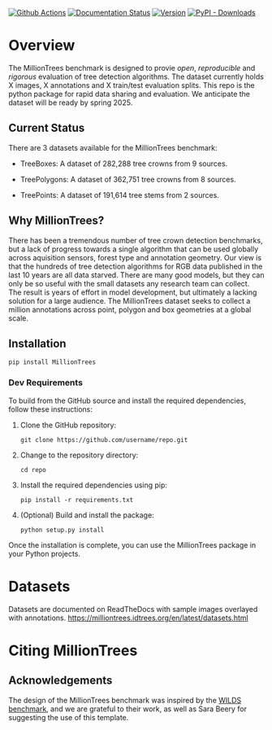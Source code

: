 [![Github Actions](https://github.com/weecology/MillionTrees/actions/workflows/python-package.yml/badge.svg)](https://github.com/weecology/MillionTrees/actions/workflows/python-package.yml)
[![Documentation Status](https://readthedocs.org/projects/milliontrees/badge/?version=latest)](https://milliontrees.readthedocs.io/en/latest/?badge=latest)
[![Version](https://img.shields.io/pypi/v/MillionTrees.svg)](https://pypi.python.org/pypi/MillionTrees)
[![PyPI - Downloads](https://img.shields.io/pypi/dm/MillionTrees)](https://pypi.python.org/pypi/MillionTrees)


# Overview

The MillionTrees benchmark is designed to provie *open*, *reproducible* and *rigorous* evaluation of tree detection algorithms. The dataset currently holds X images, X annotations and X train/test evaluation splits. This repo is the python package for rapid data sharing and evaluation. We anticipate the dataset will be ready by spring 2025. 

## Current Status

There are 3 datasets available for the MillionTrees benchmark:

* TreeBoxes: A dataset of 282,288 tree crowns from 9 sources.

* TreePolygons: A dataset of 362,751 tree crowns from 8 sources.

* TreePoints: A dataset of 191,614 tree stems from 2 sources.

## Why MillionTrees?

There has been a tremendous number of tree crown detection benchmarks, but a lack of progress towards a single algorithm that can be used globally across aquisition sensors, forest type and annotation geometry. Our view is that the hundreds of tree detection algorithms for RGB data published in the last 10 years are all data starved. There are many good models, but they can only be so useful with the small datasets any research team can collect. The result is years of effort in model development, but ultimately a lacking solution for a large audience. The MillionTrees dataset seeks to collect a million annotations across point, polygon and box geometries at a global scale.

## Installation

```
pip install MillionTrees
```

### Dev Requirements

To build from the GitHub source and install the required dependencies, follow these instructions:

1. Clone the GitHub repository:
    ```
    git clone https://github.com/username/repo.git
    ```

2. Change to the repository directory:
    ```
    cd repo
    ```

3. Install the required dependencies using pip:
    ```
    pip install -r requirements.txt
    ```

4. (Optional) Build and install the package:
    ```
    python setup.py install
    ```

Once the installation is complete, you can use the MillionTrees package in your Python projects.

# Datasets

Datasets are documented on ReadTheDocs with sample images overlayed with annotations.
https://milliontrees.idtrees.org/en/latest/datasets.html

# Citing MillionTrees

## Acknowledgements
The design of the MillionTrees benchmark was inspired by the [WILDS benchmark](https://github.com/p-lambda/wilds), and we are grateful to their work, as well as Sara Beery for suggesting the use of this template.

